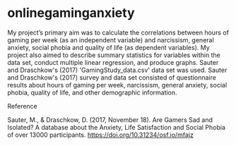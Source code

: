 # onlinegaminganxiety
My project’s primary aim was to calculate the correlations between hours of gaming per week (as an independent variable) and narcissism, general anxiety, social phobia and quality of life (as dependent variables). My project also aimed to describe summary statistics for variables within the data set, conduct multiple linear regression, and produce graphs. Sauter and Draschkow's (2017) 'GamingStudy_data.csv' data set was used. Sauter and Draschkow's (2017) survey and data set consisted of questionnaire results about hours of gaming per week, narcissism, general anxiety, social phobia, quality of life, and other demographic information. 

Reference

Sauter, M., & Draschkow, D. (2017, November 18). Are Gamers Sad and Isolated? A database about the Anxiety, Life Satisfaction and Social Phobia of over 13000 participants. https://doi.org/10.31234/osf.io/mfajz

